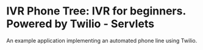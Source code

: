 # IVR Phone Tree: IVR for beginners. Powered by Twilio - Servlets

An example application implementing an automated phone line using Twilio.
